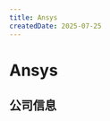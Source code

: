 ```yaml
---
title: Ansys
createdDate: 2025-07-25
---
```


# Ansys

## 公司信息

<DirectHireCompanyTable state="pennsylvania" city="canonsburg" companyJsonFileName="ansys" />
